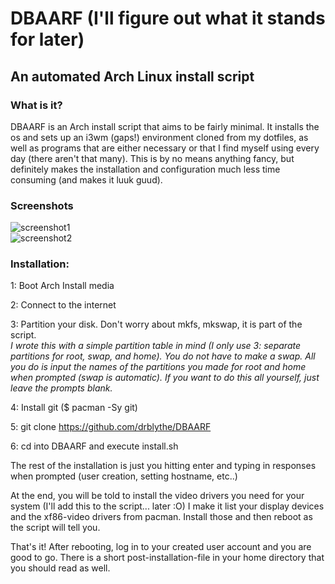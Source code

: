 # DBAARF (I'll figure out what it stands for later)
## An automated Arch Linux install script

### What is it?
DBAARF is an Arch install script that aims to be fairly minimal. It installs the os and sets up an i3wm (gaps!) environment cloned from my dotfiles, as well as programs that are either necessary or that I find myself using every day (there aren't that many). This is by no means anything fancy, but definitely makes the installation and configuration much less time consuming (and makes it luuk guud).

### Screenshots
![screenshot1](https://github.com/DrBlythe/DBAARF/blob/master/screenshot1.png)  
![screenshot2](https://github.com/DrBlythe/DBAARF/blob/master/screenshot2.png)

### Installation:

1: Boot Arch Install media

2: Connect to the internet  

3: Partition your disk. Don't worry about mkfs, mkswap, it is part of the script.  
*I wrote this with a simple partition table in mind (I only use 3: separate partitions for root, swap, and home). You do not have to make a swap. All you do is input the names of the partitions you made for root and home when prompted (swap is automatic). If you want to do this all yourself, just leave the prompts blank.*  

4: Install git ($ pacman -Sy git)  

5: git clone https://github.com/drblythe/DBAARF 

6: cd into DBAARF and execute install.sh  

The rest of the installation is just you hitting enter and typing in responses when prompted (user creation, setting hostname, etc..)  

At the end, you will be told to install the video drivers you need for your system (I'll add this to the script... later :O) I make it list your display devices and the xf86-video drivers from pacman. Install those and then reboot as the script will tell you.  

That's it! After rebooting, log in to your created user account and you are good to go. There is a short post-installation-file in your home directory that you should read as well.
